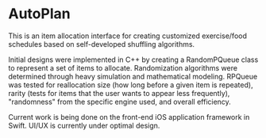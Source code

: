 # AutoPlan
This is an item allocation interface for creating customized exercise/food schedules based on self-developed shuffling algorithms.

Initial designs were implemented in C++ by creating a RandomPQueue class to represent a set of items to allocate. Randomization algorithms were determined through heavy simulation and mathematical modeling. RPQueue was tested for reallocation size (how long before a given item is repeated), rarity (tests for items that the user wants to appear less frequently), "randomness" from the specific engine used, and overall efficiency.

Current work is being done on the front-end iOS application framework in Swift. UI/UX is currently under optimal design.

